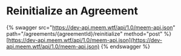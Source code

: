 # Reinitialize an Agreement

{% swagger src="https://dev-api.meem.wtf/api/1.0/meem-api.json" path="/agreements/{agreementId}/reinitialize" method="post" %}
[https://dev-api.meem.wtf/api/1.0/meem-api.json](https://dev-api.meem.wtf/api/1.0/meem-api.json)
{% endswagger %}
